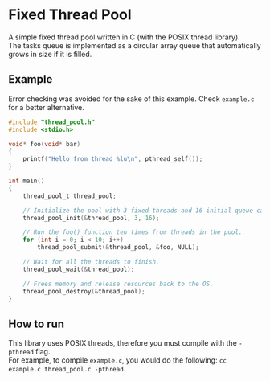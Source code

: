 # Fixed Thread Pool
A simple fixed thread pool written in C (with the POSIX thread library).\
The tasks queue is implemented as a circular array queue that automatically grows in size if it is filled.

## Example
Error checking was avoided for the sake of this example. Check `example.c` for a better alternative.

```c
#include "thread_pool.h"
#include <stdio.h>

void* foo(void* bar)
{
    printf("Hello from thread %lu\n", pthread_self());
}

int main()
{
    thread_pool_t thread_pool;

    // Initialize the pool with 3 fixed threads and 16 initial queue capacity.
    thread_pool_init(&thread_pool, 3, 16);

    // Run the foo() function ten times from threads in the pool.
    for (int i = 0; i < 10; i++)
        thread_pool_submit(&thread_pool, &foo, NULL);

    // Wait for all the threads to finish.
    thread_pool_wait(&thread_pool);

    // Frees memory and release resources back to the OS.
    thread_pool_destroy(&thread_pool);
}
```

## How to run
This library uses POSIX threads, therefore you must compile with the `-pthread` flag.\
For example, to compile `example.c`, you would do the following:
`cc example.c thread_pool.c -pthread`.